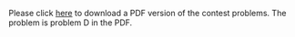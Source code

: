 <p>Please click <a href="http://www.spoj.com/content/john_jones:shanghai2009.pdf">here</a> to download a PDF version of the contest problems. The problem is problem D in the PDF.</p>